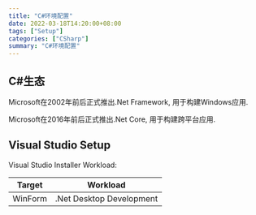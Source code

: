```yaml
---
title: "C#环境配置"
date: 2022-03-18T14:20:00+08:00
tags: ["Setup"]
categories: ["CSharp"]
summary: "C#环境配置"
---
```


## C#生态

Microsoft在2002年前后正式推出.Net Framework, 用于构建Windows应用.

Microsoft在2016年前后正式推出.Net Core, 用于构建跨平台应用.

## Visual Studio Setup

Visual Studio Installer Workload:

| Target  | Workload                 |
| ------- | ------------------------ |
| WinForm | .Net Desktop Development |
